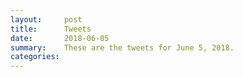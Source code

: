 ```yaml
---
layout:     post
title:      Tweets
date:       2018-06-05
summary:    These are the tweets for June 5, 2018.
categories:
---
```


